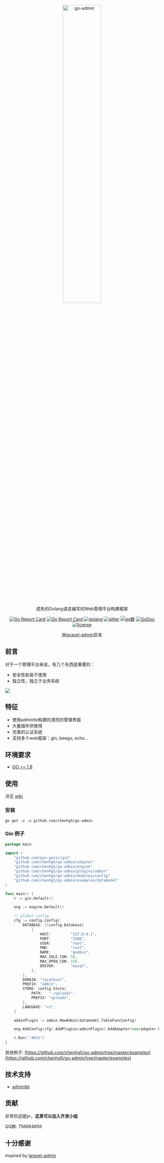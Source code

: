 <p align="center">
  <a href="https://github.com/chenhg5/go-admin">
    <img width="50%" alt="go-admin" src="https://ws2.sinaimg.cn/large/006tNc79ly1ftvqf8qeddj31bz07e40e.jpg">
  </a>
</p>
<p align="center">
    遗失的Golang语言编写的Web管理平台构建框架
</p>
<p align="center">
<a href="https://api.travis-ci.org/chenhg5/go-admin"><img alt="Go Report Card" src="https://api.travis-ci.org/chenhg5/go-admin.svg?branch=master"></a>
  <a href="https://goreportcard.com/report/github.com/chenhg5/go-admin"><img alt="Go Report Card" src="https://camo.githubusercontent.com/59eed852617e19c272a4a4764fd09c669957fe75/68747470733a2f2f676f7265706f7274636172642e636f6d2f62616467652f6769746875622e636f6d2f6368656e6867352f676f2d61646d696e"></a>
  <a href="https://goreportcard.com/report/github.com/chenhg5/go-admin"><img alt="golang" src="https://img.shields.io/badge/awesome-golang-blue.svg"></a>
  <a href="https://gitter.im/golangadmin/Lobby?utm_source=share-link&utm_medium=link&utm_campaign=share-link" rel="nofollow"><img alt="gitter" src="https://camo.githubusercontent.com/6bb364d591efcfeebc1b9eefaf18a4bdb3fc5158/68747470733a2f2f696d672e736869656c64732e696f2f6769747465722f726f6f6d2f646f63736966796a732f646f63736966792e7376673f7374796c653d666c61742d737175617265" style="max-width:100%;"></a>
  <a href="https://jq.qq.com/?_wv=1027&k=5L3e3kS"><img alt="qq群" src="https://img.shields.io/badge/QQ-756664859-yellow.svg"></a>
  <a href="https://godoc.org/github.com/chenhg5/go-admin" rel="nofollow"><img src="https://camo.githubusercontent.com/a9a286d43bdfff9fb41b88b25b35ea8edd2634fc/68747470733a2f2f676f646f632e6f72672f6769746875622e636f6d2f646572656b7061726b65722f64656c76653f7374617475732e737667" alt="GoDoc" data-canonical-src="https://godoc.org/github.com/derekparker/delve?status.svg" style="max-width:100%;"></a>
  <a href="https://raw.githubusercontent.com/chenhg5/go-admin/master/LICENSE" rel="nofollow"><img src="https://camo.githubusercontent.com/e0d5267d60ee425acfe1a1f2d6e6d92a465dcd8f/687474703a2f2f696d672e736869656c64732e696f2f62616467652f6c6963656e73652d4d49542d626c75652e737667" alt="license" data-canonical-src="http://img.shields.io/badge/license-MIT-blue.svg" style="max-width:100%;"></a>
</p>
<p align="center">
    由<a href="https://github.com/z-song/laravel-admin" target="_blank">laravel-admin</a>启发
</p>

## 前言

对于一个管理平台来说，有几个东西是重要的：

- 安全性和易于使用
- 独立性，独立于业务系统

![](https://cloud.githubusercontent.com/assets/1479100/19625297/3b3deb64-9947-11e6-807c-cffa999004be.jpg)

## 特征

- 使用adminlte构建的漂亮的管理界面
- 大量插件供使用
- 完善的认证系统
- 支持多个web框架：gin, beego, echo...

## 环境要求

- [GO >= 1.8](https://github.com/Unknwon/the-way-to-go_ZH_CN/blob/master/eBook/directory.md)

## 使用

详见 [wiki](https://github.com/chenhg5/go-admin/wiki)

### 安装

```go get -v -u github.com/chenhg5/go-admin```

### Gin 例子

```go
package main

import (
	"github.com/gin-gonic/gin"
	"github.com/chenhg5/go-admin/adapter"
	"github.com/chenhg5/go-admin/engine"
	"github.com/chenhg5/go-admin/plugins/admin"
	"github.com/chenhg5/go-admin/modules/config"
	"github.com/chenhg5/go-admin/examples/datamodel"
)

func main() {
	r := gin.Default()

	eng := engine.Default()

	// global config
	cfg := config.Config{
		DATABASE: []config.Database{
            {
                HOST:         "127.0.0.1",
                PORT:         "3306",
                USER:         "root",
                PWD:          "root",
                NAME:         "godmin",
                MAX_IDLE_CON: 50,
                MAX_OPEN_CON: 150,
                DRIVER:       "mysql",
            },
        },
        DOMAIN: "localhost",
        PREFIX: "admin",
        STORE: config.Store{
            PATH:   "./uploads",
            PREFIX: "uploads",
        },
        LANGUAGE: "cn", 
	}

	adminPlugin := admin.NewAdmin(datamodel.TableFuncConfig)

	eng.AddConfig(cfg).AddPlugins(adminPlugin).AddAdapter(new(adapter.Gin)).Use(r)

	r.Run(":9033")
}
```

其他例子: [https://github.com/chenhg5/go-admin/tree/master/examples](https://github.com/chenhg5/go-admin/tree/master/examples)

## 技术支持

- [adminlte](https://adminlte.io/themes/AdminLTE/index2.html)

## 贡献

非常欢迎提pr，<strong>这里可以加入开发小组</strong>

QQ群: 756664859

## 十分感谢

inspired by [laravel-admin](https://github.com/z-song/laravel-admin)